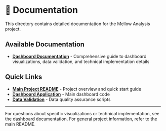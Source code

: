# 📖 Documentation

This directory contains detailed documentation for the Mellow Analysis project.

## Available Documentation

- **[Dashboard Documentation](dashboard.md)** - Comprehensive guide to dashboard visualizations, data validation, and technical implementation details

## Quick Links

- **[Main Project README](../README.md)** - Project overview and quick start guide
- **[Dashboard Application](../src/mellow_analysis/streamlit/dashboard.py)** - Main dashboard code
- **[Data Validation](../data_validation.py)** - Data quality assurance scripts

---

For questions about specific visualizations or technical implementation, see the dashboard documentation. For general project information, refer to the main README. 